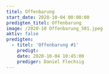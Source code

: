 ```yaml
---
titel: Offenbarung
start_date: 2020-10-04 00:00:00
predigten_titel: Offenbarung
image: /2020-10 Offenbarung_501.jpeg
aktiv: false
predigten:
  - titel: 'Offenbarung #1'
    predigt:
    date: 2020-10-04 10:45:00
    prediger: Daniel Flechsig
---
```


